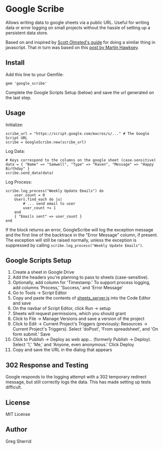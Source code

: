 Google Scribe
=========

Allows writing data to google sheets via a public URL. Useful for writing data or error logging
on small projects without the hassle of setting up a persistent data store.

Based on and inspired by
[Scott Olmsted's guide](http://railsrescue.com/blog/2015-05-28-step-by-step-setup-to-send-form-data-to-google-sheets/)
for doing a similar thing in javascript. That in turn
was based on this [post by Martin Hawksey](https://mashe.hawksey.info/2014/07/google-sheets-as-a-database-insert-with-apps-script-using-postget-methods-with-ajax-example/).

Install
----

Add this line to your Gemfile:
```
gem 'google_scribe'
```

Complete the Google Scripts Setup (below) and save the url generated on the last step.

Usage
-----

Initialize:

```
scribe_url = "https://script.google.com/macros/s/..." # The Google Script URL 
scribe = GoogleScribe.new(scribe_url)
```

Log Data:

```
# Keys correspond to the columns on the google sheet (case-sensitive)
data = { "Name" => "Samwell", "Type" => "Raven", "Message" => "Happy Birthday" }
scribe.send_data(data)
```

Log Process:

```
scribe.log_process("Weekly Update Emails") do
	user_count = 0
	Users.find_each do |u|
		# ... send email to user
		user_count += 1
	end
	{ "Emails sent" => user_count }
end
```

If the block returns an error, GoogleScribe will log the exception message
and the first line of the backtrace in the "Error Message" column, if present.
The exception will still be raised normally, unless the exception is suppressed by calling
`scribe.log_process("Weekly Update Emails")`.

Google Scripts Setup
----

1. Create a sheet in Google Drive
2. Add the headers you're planning to pass to sheets (case-sensitive).
3. Optionally, add column for 'Timestamp.' To support process logging, add columns 'Process,' 'Success,' and 'Error Message'
4. Go to Tools -> Script Editor
5. Copy and paste the contents of [sheets_server.js](https://github.com/gregsherrid/google_scribe/blob/master/sheets_server.js) into the Code Editor and save
6. On the navbar of Script Editor, click Run -> setup
7. Sheets will request permissions, which you should grant
8. Click to File -> Manage Versions and save a version of the project
9. Click to Edit -> Current Project's Triggers (previously: Resources -> Current Project's Triggers). Select 'doPost', 'From spreadsheet', and 'On form submit.' Save
10. Click to Publish -> Deploy as web app... (formerly Publish -> Deploy). Select '1,' 'Me,' and 'Anyone, even anonymous.' Click Deploy
11. Copy and save the URL in the dialog that appears

302 Response and Testing
----

Google responds to the logging attempt with a 302 temporary redirect message, but still correctly logs the data.
This has made setting up tests difficult.

License
----

MIT License

Author
----

Greg Sherrid
